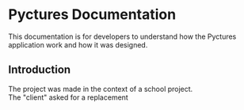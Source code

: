 # Pyctures Documentation

This documentation is for developers to understand how the Pyctures application work and how it was designed. </br>

## Introduction

The project was made in the context of a school project. </br>
The "client" asked for a replacement 
